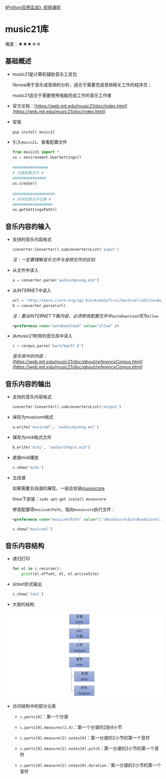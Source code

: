 [《Python应用实战》视频课程](https://study.163.com/course/courseMain.htm?courseId=1209533804&share=2&shareId=400000000624093)

# music21库

难度：★★★☆☆

## 基础概述

- music21是计算机辅助音乐工具包

  librosa用于音乐或音频的分析，适合于需要完成音频相关工作的程序员；
  
  music21适合于需要使用电脑完成工作的音乐工作者
  
- 官方文档：[https://web.mit.edu/music21/doc/index.html](https://web.mit.edu/music21/doc/index.html)

- 安装

  `pip install music21`

- 引入`music21`、查看配置文件

  ```python
  from music21 import *
  us = environment.UserSettings()
  
  ################
  # 创建配置文件 #
  ###############
  us.create()

  ###################
  # 获得配置文件位置 #
  ##################
  us.getSettingsPath()
  ```

## 音乐内容的输入

- 支持的音乐内容格式

  ```python
  converter.Converter().subconvertersList('input')
  ```

  *注：一定要理解音乐文件与音频文件的区别*

- 从文件中读入

  ```python
  a = converter.parse('audio/mysong.mid')
  ```

- 从INTERNET中读入

  ```python
  url = 'http://kern.ccarh.org/cgi-bin/ksdata?l=cc/bach/cello&file=bwv1007-01.krn&f=xml'
  b = converter.parse(url)
  ```

  *注：要从INTERNET下载内容，必须修改配置文件中`autoDownload`项为`allow`*

  ```xml
  <preference name="autoDownload" value="allow" />
  ```

- 从music21附带的音乐库中读入

  ```python
  c = corpus.parse('bach/bwv57.8')
  ```

  *音乐库中的内容：[https://web.mit.edu/music21/doc/about/referenceCorpus.html](https://web.mit.edu/music21/doc/about/referenceCorpus.html)*


## 音乐内容的输出

- 支持的音乐内容格式

  ```python
  converter.Converter().subconvertersList('output')
  ```

- 保存为musicxml格式

  ```python
  a.write('musicxml', 'audio/mysong.mxl')
  ```

- 保存为midi格式文件

  ```python
  b.write('midi', 'audio/chopin.mid')
  ```

- 直接midi播放

  ```python
  c.show('midi')
  ```

- 五线谱

  如果需要五线谱的展现，一般会安装[musescore](https://musescore.org/)

  linux下安装：`sudo apt-get install musescore`

  修改配置项`musicxmlPath`，指向`musescore`执行文件：

  ```xml
  <preference name="musicxmlPath" value="C:\MuseScore\bin\MuseScore3.exe" />
  ```

  ```python
  c.show('musicxml')
  ```

## 音乐内容结构

- 递归打印

  ```python
  for el in c.recurse():
      print(el.offset, el, el.activeSite)
  ```

- 以text形式输出

  ```python
  c.show('text')
  ```

- 大致的结构

![structure](images/structure.JPG)

- 访问结构中的部分元素

  - `c.parts[0]`：第一个分谱

  - `c.parts[0].measures(2,4)`：第一个分谱的2到4小节

  - `c.parts[0].measure(2).notes[0]`：第一分谱的2小节的第一个音符
  
  - `c.parts[0].measure(2).notes[0].pitch`：第一分谱的2小节的第一个音符
  
  - `c.parts[0].measure(2).notes[0].duration`：第一分谱的2小节的第一个音符
